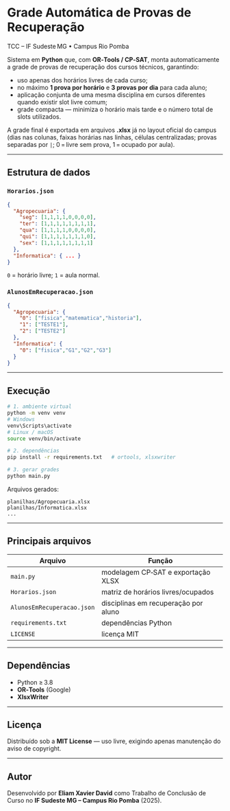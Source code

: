 # Grade Automática de Provas de Recuperação  
TCC – IF Sudeste MG • Campus Rio Pomba

Sistema em **Python** que, com **OR‑Tools / CP‑SAT**, monta automaticamente a
grade de provas de recuperação dos cursos técnicos, garantindo:

* uso apenas dos horários livres de cada curso;  
* no máximo **1 prova por horário** e **3 provas por dia** para cada aluno;  
* aplicação conjunta de uma mesma disciplina em cursos diferentes quando
  existir slot livre comum;  
* grade compacta — minimiza o horário mais tarde e o número total de slots
  utilizados.

A grade final é exportada em arquivos **.xlsx** já no layout oficial do campus
(dias nas colunas, faixas horárias nas linhas, células centralizadas; provas
separadas por `|`; 0 = livre sem prova, 1 = ocupado por aula).

---

## Estrutura de dados

### `Horarios.json`
```json
{
  "Agropecuaria": {
    "seg": [1,1,1,1,0,0,0,0],
    "ter": [1,1,1,1,1,1,1,1],
    "qua": [1,1,1,1,0,0,0,0],
    "qui": [1,1,1,1,1,1,1,0],
    "sex": [1,1,1,1,1,1,1,1]
  },
  "Informatica": { ... }
}
```
`0` = horário livre; `1` = aula normal.

### `AlunosEmRecuperacao.json`
```json
{
  "Agropecuaria": {
    "0": ["fisica","matematica","historia"],
    "1": ["TESTE1"],
    "2": ["TESTE2"]
  },
  "Informatica": {
    "0": ["fisica","G1","G2","G3"]
  }
}
```

---

## Execução

```bash
# 1. ambiente virtual
python -m venv venv
# Windows
venv\Scripts\activate
# Linux / macOS
source venv/bin/activate

# 2. dependências
pip install -r requirements.txt   # ortools, xlsxwriter

# 3. gerar grades
python main.py
```

Arquivos gerados:

```text
planilhas/Agropecuaria.xlsx
planilhas/Informatica.xlsx
...
```

---

## Principais arquivos

| Arquivo                     | Função                                            |
|-----------------------------|---------------------------------------------------|
| `main.py`                  | modelagem CP‑SAT e exportação XLSX                |
| `Horarios.json`            | matriz de horários livres/ocupados                |
| `AlunosEmRecuperacao.json` | disciplinas em recuperação por aluno              |
| `requirements.txt`         | dependências Python                               |
| `LICENSE`                  | licença MIT                                       |

---

## Dependências

* Python ≥ 3.8  
* **OR‑Tools** (Google)  
* **XlsxWriter**

---

## Licença

Distribuído sob a **MIT License** — uso livre, exigindo apenas manutenção do
aviso de copyright.

---

## Autor

Desenvolvido por **Eliam Xavier David** como Trabalho de Conclusão de Curso no **IF Sudeste MG – Campus Rio Pomba** (2025).
